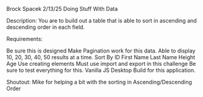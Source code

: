 Brock Spacek
2/13/25
Doing Stuff With Data

Description: You are to build out a table that is able to sort in ascending and descending order in each field.


Requirements:

Be sure this is designed
Make Pagination work for this data.
Able to display 10, 20, 30, 40, 50 results at a time.
Sort By
ID
First Name
Last Name
Height
Age
Use creating elements
Must use import and export in this challenge
Be sure to test everything for this.
Vanilla JS
Desktop Build for this application.

Shoutout: Mike for helping a bit with the sorting in Ascending/Descending Order 
